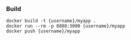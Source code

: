 

### Build

```
docker build -t {username}/myapp .
docker run --rm -p 8888:3000 {username}/myapp
docker push {username}/myapp
```
